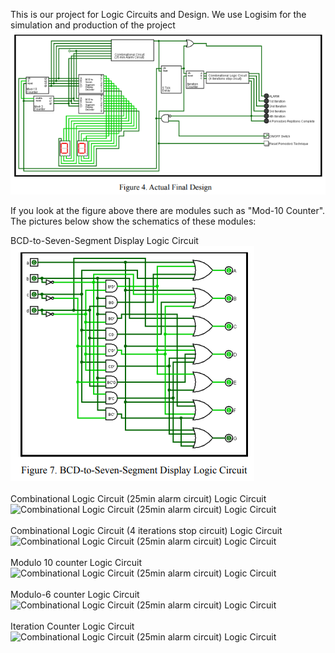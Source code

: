 This is our project for Logic Circuits and Design. We use Logisim for the simulation and production of the project
![Actual Circuit](https://github.com/AxcelT/LOGIC-CIRCUITS-AND-DESIGN-PROJECT/blob/main/Fig4ActualDesign.png?raw=true)

If you look at the figure above there are modules such as "Mod-10 Counter". The pictures below show the schematics of these modules:<br />

BCD-to-Seven-Segment Display Logic Circuit<br />
![BCD-to-Seven-Segment Display Logic Circuit](https://github.com/AxcelT/LOGIC-CIRCUITS-AND-DESIGN-PROJECT/blob/main/Fig7.png?raw=true)<br />
<br />
Combinational Logic Circuit (25min alarm circuit) Logic Circuit<br />
![Combinational Logic Circuit (25min alarm circuit) Logic Circuit](https://github.com/AxcelT/LOGIC-CIRCUITS-AND-DESIGN-PROJECT-POMODORO-CLOCK/blob/main/Fig8.png?raw=true)<br />
<br />
Combinational Logic Circuit (4 iterations stop circuit) Logic Circuit<br />
![Combinational Logic Circuit (25min alarm circuit) Logic Circuit](https://github.com/AxcelT/LOGIC-CIRCUITS-AND-DESIGN-PROJECT-POMODORO-CLOCK/blob/main/Fig9.png?raw=true)<br />
<br />
Modulo 10 counter Logic Circuit<br />
![Combinational Logic Circuit (25min alarm circuit) Logic Circuit](https://github.com/AxcelT/LOGIC-CIRCUITS-AND-DESIGN-PROJECT-POMODORO-CLOCK/blob/main/Fig10.png?raw=true)<br />
<br />
Modulo-6 counter Logic Circuit<br />
![Combinational Logic Circuit (25min alarm circuit) Logic Circuit](https://github.com/AxcelT/LOGIC-CIRCUITS-AND-DESIGN-PROJECT-POMODORO-CLOCK/blob/main/Mod6.png?raw=true)<br />
<br />
Iteration Counter Logic Circuit<br />
![Combinational Logic Circuit (25min alarm circuit) Logic Circuit](https://github.com/AxcelT/LOGIC-CIRCUITS-AND-DESIGN-PROJECT-POMODORO-CLOCK/blob/main/Fig14.png?raw=true)<br />
